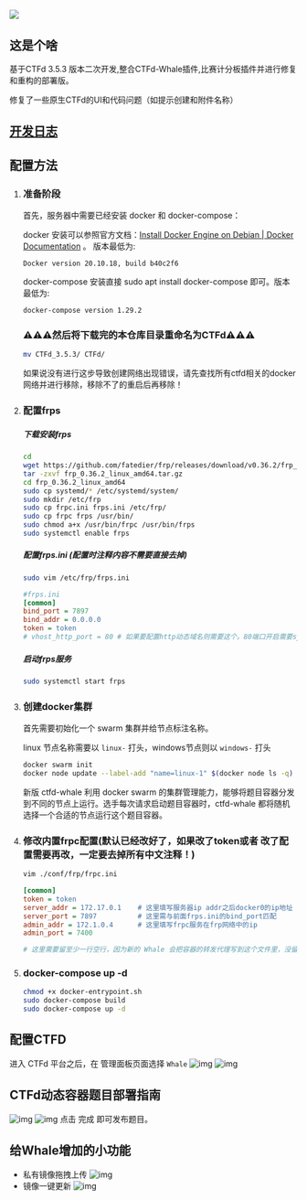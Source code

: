 # ![](https://github.com/CTFd/CTFd/blob/master/CTFd/themes/core/static/img/logo.png?raw=true)

## 这是个啥

基于CTFd 3.5.3 版本二次开发,整合CTFd-Whale插件,比赛计分板插件并进行修复和重构的部署版。

修复了一些原生CTFd的UI和代码问题（如提示创建和附件名称）

## [开发日志](https://github.com/dlut-sss/CTFd-Public/blob/main/CHANGELOG.md)

## 配置方法

1. ### 准备阶段

   首先，服务器中需要已经安装 docker 和 docker-compose：

   docker 安装可以参照官方文档：[Install Docker Engine on Debian | Docker Documentation](https://docs.docker.com/engine/install/debian/) 。 版本最低为:

   ```
   Docker version 20.10.18, build b40c2f6
   ```

   docker-compose 安装直接 sudo apt install docker-compose 即可。版本最低为:

   ```
   docker-compose version 1.29.2
   ```
   ### **⚠⚠⚠然后将下载完的本仓库目录重命名为CTFd⚠⚠⚠**
   ```bash
   mv CTFd_3.5.3/ CTFd/
   ```
   如果说没有进行这步导致创建网络出现错误，请先查找所有ctfd相关的docker网络并进行移除，移除不了的重启后再移除！
   

2. ### 配置frps

   ##### 下载安装frps

   ```bash
   cd
   wget https://github.com/fatedier/frp/releases/download/v0.36.2/frp_0.36.2_linux_amd64.tar.gz
   tar -zxvf frp_0.36.2_linux_amd64.tar.gz
   cd frp_0.36.2_linux_amd64
   sudo cp systemd/* /etc/systemd/system/
   sudo mkdir /etc/frp
   sudo cp frpc.ini frps.ini /etc/frp/
   sudo cp frpc frps /usr/bin/
   sudo chmod a+x /usr/bin/frpc /usr/bin/frps
   sudo systemctl enable frps
   ```

   ##### 配置frps.ini (配置时注释内容不需要直接去掉)

   ```bash
   sudo vim /etc/frp/frps.ini
   ```

   ```ini
   #frps.ini
   [common]
   bind_port = 7897
   bind_addr = 0.0.0.0
   token = token
   # vhost_http_port = 80 # 如果要配置http动态域名则需要这个。80端口开启需要systemd使用root权限启用frp，在这里不需要
   ```

   ##### 启动frps服务

   ```bash
   sudo systemctl start frps
   ```

3. ### 创建docker集群

   首先需要初始化一个 swarm 集群并给节点标注名称。

   linux 节点名称需要以 `linux-` 打头，windows节点则以 `windows-` 打头

   ```bash
   docker swarm init
   docker node update --label-add "name=linux-1" $(docker node ls -q)
   ```

   新版 ctfd-whale 利用 docker swarm 的集群管理能力，能够将题目容器分发到不同的节点上运行。选手每次请求启动题目容器时，ctfd-whale 都将随机选择一个合适的节点运行这个题目容器。

4. ### 修改内置frpc配置(默认已经改好了，如果改了token或者 改了配置需要再改，一定要去掉所有中文注释！)

   ```bash
   vim ./conf/frp/frpc.ini
   ```

   ```ini
   [common]
   token = token
   server_addr = 172.17.0.1    # 这里填写服务器ip addr之后docker0的ip地址
   server_port = 7897          # 这里需与前面frps.ini的bind_port匹配
   admin_addr = 172.1.0.4      # 这里填写frpc服务在frp网络中的ip
   admin_port = 7400
   
   # 这里需要留至少一行空行，因为新的 Whale 会把容器的转发代理写到这个文件里，没留空行的话会影响 admin_port。
   ```

5. ### docker-compose up -d

   ```bash
   chmod +x docker-entrypoint.sh
   sudo docker-compose build
   sudo docker-compose up -d
   ```

## 配置CTFD
进入 CTFd 平台之后，在 管理面板页面选择 `Whale`
![img](docs/ctfd-whale-admin-settings-docker.png)
![img](docs/ctfd-whale-admin-settings-router.png)

## CTFd动态容器题目部署指南
![img](docs/challenges-new.png)
![img](docs/challenges-new-2.png)
点击 完成 即可发布题目。

## 给Whale增加的小功能
- 私有镜像拖拽上传
![img](docs/ctfd-whale-upload.png)
- 镜像一键更新
![img](docs/challenges-update.png)
